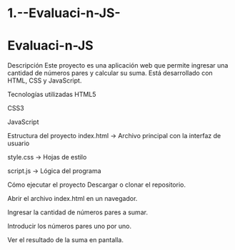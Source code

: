 # 1.--Evaluaci-n-JS-
# Evaluaci-n-JS
Descripción
Este proyecto es una aplicación web que permite ingresar una cantidad de números pares y calcular su suma. Está desarrollado con HTML, CSS y JavaScript.

Tecnologías utilizadas
HTML5

CSS3

JavaScript

Estructura del proyecto
index.html → Archivo principal con la interfaz de usuario

style.css → Hojas de estilo

script.js → Lógica del programa

Cómo ejecutar el proyecto
Descargar o clonar el repositorio.

Abrir el archivo index.html en un navegador.

Ingresar la cantidad de números pares a sumar.

Introducir los números pares uno por uno.

Ver el resultado de la suma en pantalla.
